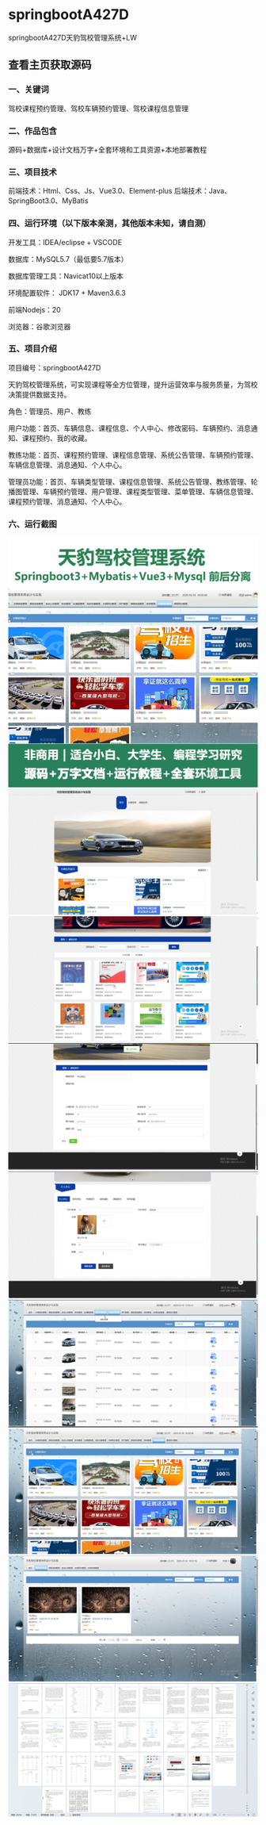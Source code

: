 # springbootA427D
springbootA427D天豹驾校管理系统+LW
 
## 查看主页获取源码

### 一、关键词
驾校课程预约管理、驾校车辆预约管理、驾校课程信息管理

### 二、作品包含
源码+数据库+设计文档万字+全套环境和工具资源+本地部署教程

### 三、项目技术
前端技术：Html、Css、Js、Vue3.0、Element-plus 
后端技术：Java、SpringBoot3.0、MyBatis

### 四、运行环境（以下版本亲测，其他版本未知，请自测）
开发工具：IDEA/eclipse  + VSCODE

数据库：MySQL5.7（最低要5.7版本）

数据库管理工具：Navicat10以上版本

环境配置软件： JDK17 + Maven3.6.3

前端Nodejs：20

浏览器：谷歌浏览器

### 五、项目介绍
项目编号：springbootA427D

天豹驾校管理系统，可实现课程等全方位管理，提升运营效率与服务质量，为驾校决策提供数据支持。

角色：管理员、用户、教练

用户功能：首页、车辆信息、课程信息、个人中心、修改密码、车辆预约、消息通知、课程预约、我的收藏。

教练功能：首页、课程预约管理、课程信息管理、系统公告管理、车辆预约管理、车辆信息管理、消息通知、个人中心。

管理员功能：首页、车辆类型管理、课程信息管理、系统公告管理、教练管理、轮播图管理、车辆预约管理、用户管理、课程类型管理、菜单管理、车辆信息管理、课程预约管理、消息通知、个人中心。

### 六、运行截图
![cover.png](./cover.png)
![1.png](./1.png)
![2.png](./2.png)
![3.png](./3.png)
![4.png](./4.png)
![5.png](./5.png)
![6.png](./6.png)
![7.png](./7.png)
![8.png](./8.png)
